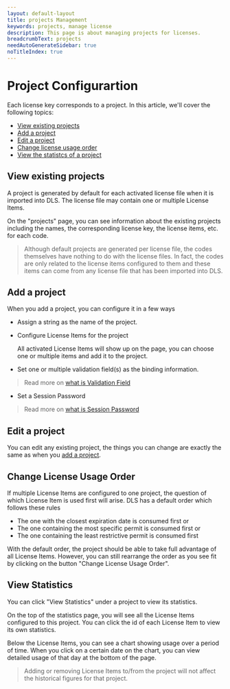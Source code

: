 ```yaml
---
layout: default-layout
title: projects Management
keywords: projects, manage license
description: This page is about managing projects for licenses.
breadcrumbText: projects
needAutoGenerateSidebar: true
noTitleIndex: true
---
```


# Project Configurartion 

Each license key corresponds to a project. In this article, we'll cover the following topics:

* [View existing projects](#view-existing-projects)
* [Add a project](#add-a-project)
* [Edit a project](#edit-a-project)
* [Change license usage order](#change-license-usage-order)
* [View the statistcs of a project](#view-statistics)

## View existing projects

A project is generated by default for each activated license file when it is imported into DLS. The license file may contain one or multiple License Items. 

On the "projects" page, you can see information about the existing projects including the names, the corresponding license key, the license items, etc. for each code.

> Although default projects are generated per license file, the codes themselves have nothing to do with the license files. In fact, the codes are only related to the license items configured to them and these items can come from any license file that has been imported into DLS.

## Add a project

When you add a project, you can configure it in a few ways
  
* Assign a string as the name of the project. 

* Configure License Items for the project

  All activated License Items will show up on the page, you can choose one or multiple items and add it to the project.

* Set one or multiple validation field(s) as the binding information.

> Read more on [what is Validation Field]({{site.about}}terms.html#validation-field)

* Set a Session Password

> Read more on [what is Session Password]({{site.about}}terms.html#session-password)

## Edit a project

You can edit any existing project, the things you can change are exactly the same as when you [add a project](#add-a-project).

## Change License Usage Order

If multiple License Items are configured to one project, the question of which License Item is used first will arise. DLS has a default order which follows these rules

* The one with the closest expiration date is consumed first or
* The one containing the most specific permit is consumed first or
* The one containing the least restrictive permit is consumed first

With the default order, the project should be able to take full advantage of all License Items. However, you can still rearrange the order as you see fit by clicking on the button "Change License Usage Order".

## View Statistics

You can click "View Statistics" under a project to view its statistics.

On the top of the statistics page, you will see all the License Items configured to this project. You can click the id of each License Item to view its own statistics.

Below the License Items, you can see a chart showing usage over a period of time. When you click on a certain date on the chart, you can view detailed usage of that day at the bottom of the page.

> Adding or removing License Items to/from the project will not affect the historical figures for that project.
